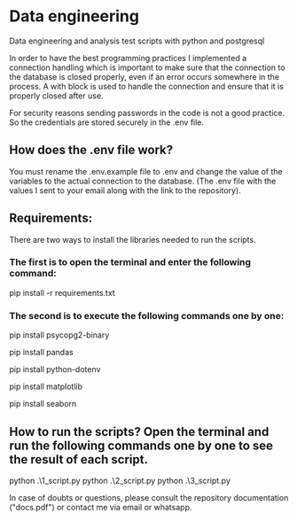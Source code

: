 # Data engineering
Data engineering and analysis test scripts with python and postgresql

In order to have the best programming practices I implemented a connection handling which is important to make sure that the connection to the database is closed properly, even if an error occurs somewhere in the process. A with block is used to handle the connection and ensure that it is properly closed after use.

For security reasons sending passwords in the code is not a good practice. So the credentials are stored securely in the .env file.

## How does the .env file work?
You must rename the .env.example file to .env and change the value of the variables to the actual connection to the database. (The .env file with the values I sent to your email along with the link to the repository).

## Requirements:

There are two ways to install the libraries needed to run the scripts.

### The first is to open the terminal and enter the following command:

pip install -r requirements.txt

### The second is to execute the following commands one by one:

pip install psycopg2-binary

pip install pandas

pip install python-dotenv

pip install matplotlib

pip install seaborn

## How to run the scripts? Open the terminal and run the following commands one by one to see the result of each script.
python .\1_script.py
python .\2_script.py
python .\3_script.py

In case of doubts or questions, please consult the repository documentation ("docs.pdf") or contact me via email or whatsapp.
